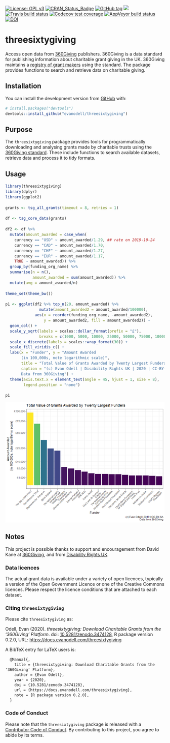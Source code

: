 
<!-- README.md is generated from README.Rmd. Please edit that file -->

<!-- badges: start -->

[![License: GPL
v3](https://img.shields.io/badge/License-GPLv3-blue.svg)](https://www.gnu.org/licenses/gpl-3.0)
[![CRAN\_Status\_Badge](https://www.r-pkg.org/badges/version/threesixtygiving)](https://cran.r-project.org/package=threesixtygiving)
[![GitHub
tag](https://img.shields.io/github/tag/evanodell/threesixtygiving.svg)](https://github.com/evanodell/threesixtygiving)
[![](https://cranlogs.r-pkg.org/badges/grand-total/threesixtygiving)](https://dgrtwo.shinyapps.io/cranview/)
[![Travis build
status](https://travis-ci.org/evanodell/threesixtygiving.svg?branch=master)](https://travis-ci.org/evanodell/threesixtygiving)
[![Codecov test
coverage](https://codecov.io/gh/evanodell/threesixtygiving/branch/master/graph/badge.svg)](https://codecov.io/gh/evanodell/threesixtygiving?branch=master)
[![AppVeyor build
status](https://ci.appveyor.com/api/projects/status/github/evanodell/threesixtygiving?branch=master&svg=true)](https://ci.appveyor.com/project/evanodell/threesixtygiving)
[![DOI](https://zenodo.org/badge/195080045.svg)](https://zenodo.org/badge/latestdoi/195080045)
<!-- badges: end -->

# threesixtygiving

Access open data from [360Giving](https://www.threesixtygiving.org/)
publishers. 360Giving is a data standard for publishing information
about charitable grant giving in the UK. 360Giving maintains a [registry
of grant makers](http://data.threesixtygiving.org/) using the standard.
The package provides functions to search and retrieve data on charitable
giving.

## Installation

<!--
You can install the released version of threesixtygiving from [CRAN](https://CRAN.R-project.org) with:
``` r
install.packages("threesixtygiving")
```
-->

You can install the development version from
[GitHub](https://github.com/evanodell/threesixtygiving) with:

``` r
# install.packages("devtools")
devtools::install_github("evanodell/threesixtygiving")
```

## Purpose

The `threesixtygiving` package provides tools for programmatically
downloading and analysing grants made by charitable trusts using the
[360Giving standard](https://standard.threesixtygiving.org/). These
include functions to search available datasets, retrieve data and
process it to tidy formats.

## Usage

``` r
library(threesixtygiving)
library(dplyr)
library(ggplot2)

grants <- tsg_all_grants(timeout = 8, retries = 1)

df <- tsg_core_data(grants)

df2 <- df %>% 
  mutate(amount_awarded = case_when(
    currency == "USD" ~ amount_awarded/1.29, ## rate on 2019-10-24
    currency == "CAD" ~ amount_awarded/1.70, 
    currency == "CHF" ~ amount_awarded/1.27, 
    currency == "EUR" ~ amount_awarded/1.17,
    TRUE ~ amount_awarded)) %>%
  group_by(funding_org_name) %>%
  summarise(n = n(),
            amount_awarded = sum(amount_awarded)) %>%
  mutate(avg = amount_awarded/n)

theme_set(theme_bw())

p1 <- ggplot(df2 %>% top_n(20, amount_awarded) %>% 
               mutate(amount_awarded2 = amount_awarded/100000),
             aes(x = reorder(funding_org_name, -amount_awarded2),
                 y = amount_awarded2, fill = amount_awarded2)) + 
  geom_col() + 
  scale_y_sqrt(labels = scales::dollar_format(prefix = "£"),
               breaks = c(1000, 5000, 10000, 25000, 50000, 75000, 100000)) + 
  scale_x_discrete(labels = scales::wrap_format(30)) + 
  scale_fill_viridis_c() + 
  labs(x = "Funder", y = "Amount Awarded 
       (in 100,000s, note logarithmic scale)",
       title = "Total Value of Grants Awarded by Twenty Largest Funders",
       caption = "(c) Evan Odell | Disability Rights UK | 2020 | CC-BY-SA
       Data from 360Giving") + 
  theme(axis.text.x = element_text(angle = 45, hjust = 1, size = 8),
        legend.position = "none") 
  
p1
```

![](man/figures/total-value.png)

## Notes

This project is possible thanks to support and encouragement from David
Kane at [360Giving](http://www.threesixtygiving.org/), and from
[Disability Rights UK](https://www.disabilityrightsuk.org/).

### Data licences

The actual grant data is available under a variety of open licences,
typically a version of the Open Government Licence or one of the
Creative Commons licences. Please respect the licence conditions that
are attached to each dataset.

### Citing `threesixtygiving`

Please cite `threesixtygiving` as:

Odell, Evan (2020). *threesixtygiving: Download Charitable Grants from
the ‘360Giving’ Platform*. doi:
[10.5281/zenodo.3474128](https://doi.org/10.5281/zenodo.3474128), R
package version 0.2.0, URL:
<https://docs.evanodell.com/threesixtygiving>

A BibTeX entry for LaTeX users is:

``` 
  @Manual{,
    title = {threesixtygiving: Download Charitable Grants from the '360Giving' Platform},
    author = {Evan Odell},
    year = {2020},
    doi = {10.5281/zenodo.3474128},
    url = {https://docs.evanodell.com/threesixtygiving},
    note = {R package version 0.2.0},
  }
```

### Code of Conduct

Please note that the `threesixtygiving` package is released with a
[Contributor Code of
Conduct](https://github.com/evanodell/threesixtygiving/blob/master/CODE_OF_CONDUCT.md).
By contributing to this project, you agree to abide by its terms.
